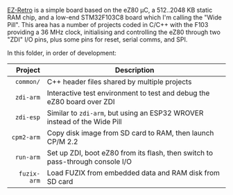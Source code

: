 [EZ-Retro](https://docs.jeelabs.org/projects/ezr/) is a simple board based on
the eZ80 µC, a 512..2048 KB static RAM chip, and a low-end STM32F103C8 board
which I'm calling the "Wide Pill". This area has a number of projects coded in
C/C++ with the F103 providing a 36 MHz clock, initialising and controlling the
eZ80 through two "ZDI" I/O pins, plus some pins for reset, serial comms, and
SPI.

In this folder, in order of development:

| Project | Description |
|---:|---|
| `common/` | C++ header files shared by multiple projects |
| `zdi-arm` | Interactive test environment to test and debug the eZ80 board over ZDI |
| `zdi-esp` | Similar to `zdi-arm`, but using an ESP32 WROVER instead of the Wide Pill |
| `cpm2-arm` | Copy disk image from SD card to RAM, then launch CP/M 2.2 |
| `run-arm` | Set up ZDI, boot eZ80 from its flash, then switch to pass-through console I/O |
| `fuzix-arm` | Load FUZIX from embedded data and RAM disk from SD card |

